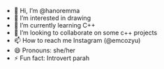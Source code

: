 - 👋 Hi, I’m @hanoremma
- 👀 I’m interested in drawing
- 🌱 I’m currently learning C++
- 💞️ I’m looking to collaborate on some c++ projects
- 📫 How to reach me Instagram (@emcozyu)
- 😄 Pronouns: she/her
- ⚡ Fun fact: Introvert parah

<!---
hanoremma/hanoremma is a ✨ special ✨ repository because its `README.md` (this file) appears on your GitHub profile.
You can click the Preview link to take a look at your changes.
--->

